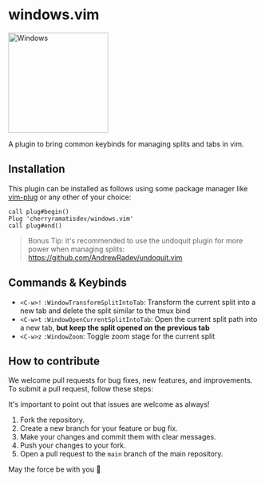 # windows.vim

<img src="https://github.com/cherryramatisdev/windows.vim/assets/86631177/53a75f3e-9cfe-4b8f-884b-0716f777b0a6" alt="Windows" width="200" height="200">


A plugin to bring common keybinds for managing splits and tabs in vim.

## Installation

This plugin can be installed as follows using some package manager like [vim-plug](https://github.com/junegunn/vim-plug) or any other of your choice:

```vim
call plug#begin()
Plug 'cherryramatisdev/windows.vim'
call plug#end()
```

> Bonus Tip: it's recommended to use the undoquit plugin for more power when managing splits: <https://github.com/AndrewRadev/undoquit.vim>

## Commands & Keybinds

- `<C-w>!` `:WindowTransformSplitIntoTab`: Transform the current split into a new tab and delete the split similar to the tmux bind
- `<C-w>t` `:WindowOpenCurrentSplitIntoTab`: Open the current split path into a new tab, **but keep the split opened on the previous tab**
- `<C-w>z` `:WindowZoom`: Toggle zoom stage for the current split

## How to contribute

We welcome pull requests for bug fixes, new features, and improvements. To submit a pull request, follow these steps:

It's important to point out that issues are welcome as always!

1. Fork the repository.
2. Create a new branch for your feature or bug fix.
3. Make your changes and commit them with clear messages.
4. Push your changes to your fork.
5. Open a pull request to the `main` branch of the main repository.

May the force be with you 🍒
